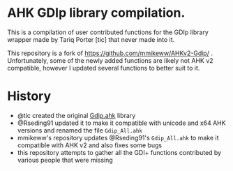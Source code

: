 # AHK GDIp library compilation.
This is a compilation of user contributed functions for the GDIp library wrapper 
made by Tariq Porter [tic] that never made into it.

This repository is a fork of https://github.com/mmikeww/AHKv2-Gdip/ .
Unfortunately, some of the newly added functions are likely not
AHK v2 compatible, however I updated several functions to better
suit to it.

# History
- @tic created the original [Gdip.ahk](https://github.com/tariqporter/Gdip/) library
- @Rseding91 updated it to make it compatible with unicode and x64 AHK versions and renamed the file `Gdip_All.ahk`
- mmikeww's repository updates @Rseding91's `Gdip_All.ahk` to make it compatible with AHK v2 and also fixes some bugs
- this repository attempts to gather all the GDI+ functions contributed by various people that were missing



